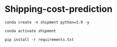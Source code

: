 # Shipping-cost-prediction

```
conda create -n shipment python=3.9 -y
```

```
conda activate shipment
```

```
pip install -r requirements.txt
```
